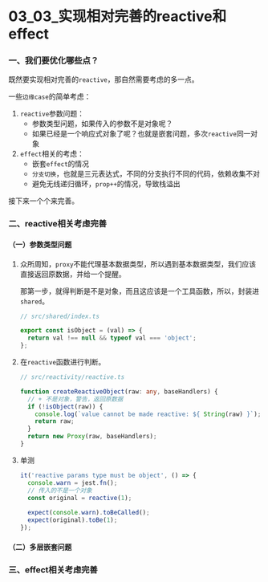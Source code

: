 # 03_03_实现相对完善的reactive和effect

### 一、我们要优化哪些点？

既然要实现相对完善的`reactive`，那自然需要考虑的多一点。

一些`边缘case`的简单考虑：

1. `reactive`参数问题：
   - 参数类型问题，如果传入的参数不是对象呢？
   - 如果已经是一个响应式对象了呢？也就是嵌套问题，多次`reactive`同一对象
2. `effect`相关的考虑：
   - 嵌套`effect`的情况
   - `分支切换`，也就是三元表达式，不同的分支执行不同的代码，依赖收集不对
   - 避免无线递归循环，`prop++`的情况，导致栈溢出

接下来一个个来完善。

### 二、reactive相关考虑完善

#### （一）参数类型问题

1. 众所周知，`proxy`不能代理基本数据类型，所以遇到基本数据类型，我们应该直接返回原数据，并给一个提醒。

   那第一步，就得判断是不是对象，而且这应该是一个工具函数，所以，封装进`shared`。

   ```ts
   // src/shared/index.ts
   
   export const isObject = (val) => {
     return val !== null && typeof val === 'object';
   };
   ```

2. 在`reactive`函数进行判断。

   ```ts
   // src/reactivity/reactive.ts
   
   function createReactiveObject(raw: any, baseHandlers) {
     // + 不是对象，警告，返回原数据
     if (!isObject(raw)) {
       console.log(`value cannot be made reactive: ${ String(raw) }`);
       return raw;
     }
     return new Proxy(raw, baseHandlers);
   }
   ```

3. 单测

   ```ts
   it('reactive params type must be object', () => {
     console.warn = jest.fn();
     // 传入的不是一个对象
     const original = reactive(1);
     
     expect(console.warn).toBeCalled();
     expect(original).toBe(1);
   });
   ```

#### （二）多层嵌套问题

### 三、effect相关考虑完善

